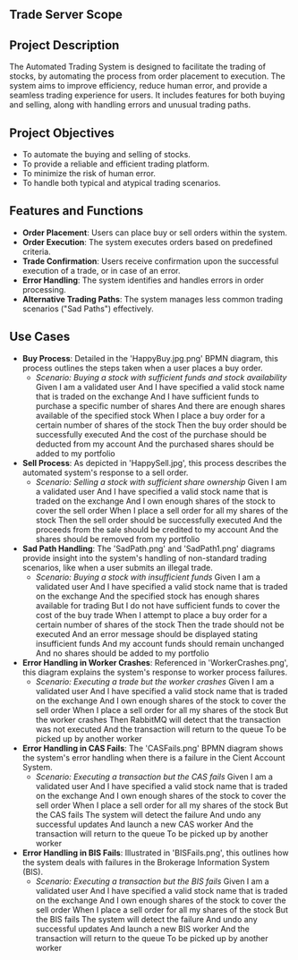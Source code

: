 ## Trade Server Scope

## Project Description
The Automated Trading System is designed to facilitate the trading of stocks, by automating the process from order placement to execution. The system aims to improve efficiency, reduce human error, and provide a seamless trading experience for users. It includes features for both buying and selling, along with handling errors and unusual trading paths.

## Project Objectives
- To automate the buying and selling of stocks.
- To provide a reliable and efficient trading platform.
- To minimize the risk of human error.
- To handle both typical and atypical trading scenarios.

## Features and Functions
- **Order Placement**: Users can place buy or sell orders within the system.
- **Order Execution**: The system executes orders based on predefined criteria.
- **Trade Confirmation**: Users receive confirmation upon the successful execution of a trade, or in case of an error.
- **Error Handling**: The system identifies and handles errors in order processing.
- **Alternative Trading Paths**: The system manages less common trading scenarios ("Sad Paths") effectively.

## Use Cases
- **Buy Process**: Detailed in the 'HappyBuy.jpg.png' BPMN diagram, this process outlines the steps taken when a user places a buy order.
    - *Scenario: Buying a stock with sufficient funds and stock availability*
       Given I am a validated user
       And I have specified a valid stock name that is traded on the exchange
       And I have sufficient funds to purchase a specific number of shares
       And there are enough shares available of the specified stock
       When I place a buy order for a certain number of shares of the stock
       Then the buy order should be successfully executed
       And the cost of the purchase should be deducted from my account
       And the purchased shares should be added to my portfolio
- **Sell Process**: As depicted in 'HappySell.jpg', this process describes the automated system's response to a sell order.
    - *Scenario: Selling a stock with sufficient share ownership*
       Given I am a validated user
       And I have specified a valid stock name that is traded on the exchange
       And I own enough shares of the stock to cover the sell order
       When I place a sell order for all my shares of the stock
       Then the sell order should be successfully executed
       And the proceeds from the sale should be credited to my account
       And the shares should be removed from my portfolio
- **Sad Path Handling**: The 'SadPath.png' and 'SadPath1.png' diagrams provide insight into the system's handling of non-standard trading scenarios, like when a user submits an illegal trade. 
     - *Scenario: Buying a stock with insufficient funds*
       Given I am a validated user
       And I have specified a valid stock name that is traded on the exchange
       And the specified stock has enough shares available for trading
       But I do not have sufficient funds to cover the cost of the buy trade
       When I attempt to place a buy order for a certain number of shares of the stock
       Then the trade should not be executed
       And an error message should be displayed stating insufficient funds
       And my account funds should remain unchanged
       And no shares should be added to my portfolio
- **Error Handling in Worker Crashes**: Referenced in 'WorkerCrashes.png', this diagram explains the system's response to worker process failures.
    - *Scenario: Executing a trade but the worker crashes*
       Given I am a validated user
       And I have specified a valid stock name that is traded on the exchange
       And I own enough shares of the stock to cover the sell order
       When I place a sell order for all my shares of the stock
       But the worker crashes
       Then RabbitMQ will detect that the transaction was not executed
       And the transaction will return to the queue
       To be picked up by another worker
- **Error Handling in CAS Fails**: The 'CASFails.png' BPMN diagram shows the system's error handling when there is a failure in the Cient Account System.
    - *Scenario: Executing a transaction but the CAS fails*
       Given I am a validated user
       And I have specified a valid stock name that is traded on the exchange
       And I own enough shares of the stock to cover the sell order
       When I place a sell order for all my shares of the stock
       But the CAS fails
       The system will detect the failure
       And undo any successful updates
       And launch a new CAS worker
       And the transaction will return to the queue
       To be picked up by another worker
- **Error Handling in BIS Fails**: Illustrated in 'BISFails.png', this outlines how the system deals with failures in the Brokerage Information System (BIS).
     - *Scenario: Executing a transaction but the BIS fails*
       Given I am a validated user
       And I have specified a valid stock name that is traded on the exchange
       And I own enough shares of the stock to cover the sell order
       When I place a sell order for all my shares of the stock
       But the BIS fails
       The system will detect the failure
       And undo any successful updates
       And launch a new BIS worker
       And the transaction will return to the queue
       To be picked up by another worker
